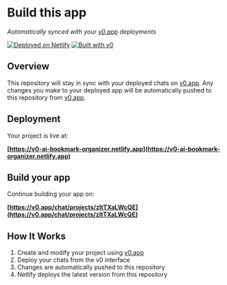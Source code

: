 # Build this app

*Automatically synced with your [v0.app](https://v0.app) deployments*

[![Deployed on Netlify](https://img.shields.io/badge/Deployed%20on-Netlify-blue?style=for-the-badge&logo=netlify)](https://v0-ai-bookmark-organizer.netlify.app)
[![Built with v0](https://img.shields.io/badge/Built%20with-v0.app-black?style=for-the-badge)](https://v0.app/chat/projects/zItTXaLWcQE)

## Overview

This repository will stay in sync with your deployed chats on [v0.app](https://v0.app).
Any changes you make to your deployed app will be automatically pushed to this repository from [v0.app](https://v0.app).

## Deployment

Your project is live at:

**[https://v0-ai-bookmark-organizer.netlify.app](https://v0-ai-bookmark-organizer.netlify.app)**

## Build your app

Continue building your app on:

**[https://v0.app/chat/projects/zItTXaLWcQE](https://v0.app/chat/projects/zItTXaLWcQE)**

## How It Works

1. Create and modify your project using [v0.app](https://v0.app)
2. Deploy your chats from the v0 interface
3. Changes are automatically pushed to this repository
4. Netlify deploys the latest version from this repository
